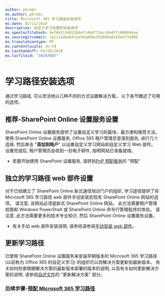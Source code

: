 ```yaml
---
author: pkrebs
ms.author: pkrebs
title: Microsoft 365 学习通道安装选项
ms.date: 02/11/2019
description: 自定义学习设置的安装选项
ms.openlocfilehash: bef8e513d9126defc4b4f73acc6e07fc060044aa
ms.sourcegitcommit: 1a111a49a0413a56a880e29109ba01b5e5f33d09
ms.translationtype: MT
ms.contentlocale: zh-CN
ms.lasthandoff: 05/20/2019
ms.locfileid: "34247687"
---
```

# <a name="learning-pathways-setup-options"></a>学习路径安装选项
通过学习路径, 可以灵活地以几种不同的方式设置解决方案。 以下各节概述了可用的选项。

## <a name="recommended---sharepoint-online-provisioning-service-setup"></a>推荐-SharePoint Online 设置服务设置 
SharePoint Online 设置服务提供了设置自定义学习的最快、最方便和推荐方法。 使用 SharePoint Online 设置服务, Office 365 租户管理员登录到服务, 进行几个选择, 然后单击 "**添加到租户**" 以设置自定义学习网站和自定义学习 Web 部件。 设置完成后, 租户管理员会收到一封电子邮件, 指明网站已准备就绪。 

- 若要开始使用 SharePoint 设置服务, 请转到[PnP 预配服务](custom_provision.md)的 "预配"   

## <a name="stand-alone-learning-pathways-web-part-setup"></a>独立的学习路径 web 部件设置
对于已经建立了 SharePoint Online 新式通信培训门户的组织, 学习途径提供了将 Microsoft 365 学习路径 web 部件手动安装到现有 SharePoint Online 网站的选项。 请注意, 该网站必须是新式 SharePoint Online 网站。 此方法需要租户管理权限和 Windows PowerShell 或 SharePoint Online 命令行管理程序的体验。 请注意, 此方法需要更多的技术专业知识, 然后 SharePoint Online 设置服务设置。

- 有关手动 web 部件安装说明, 请参阅请参阅[手动安装 web 部件](custom_manualsetup.md)。 

## <a name="update-learning-pathways"></a>更新学习路径
已使用 SharePoint Online 设置服务来安装早期版本的 Microsoft 365 学习路径 (以前称为 Office 365 的自定义学习) 的组织可以将解决方案更新到最新版本。 有关如何检查根据解决方案的最新版本部署的版本的说明, 以及有关如何更新解决方案的说明, 请参阅[自述文件](https://github.com/pnp/custom-learning-office-365/blob/master/README.md)的 "更新解决方案" 部分。

### <a name="next-steps---provision-microsoft-365-learning-pathwayscustomprovisionmd"></a>后续步骤-[预配 Microsoft 365 学习路径](custom_provision.md)
